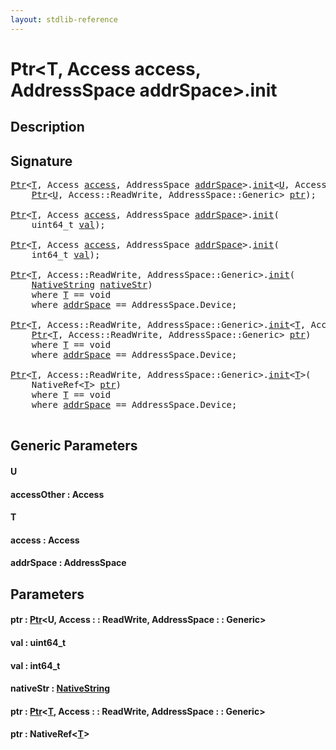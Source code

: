 ```yaml
---
layout: stdlib-reference
---
```


# Ptr\<T, Access access, AddressSpace addrSpace\>\.init

## Description





## Signature 

<pre>
<a href="index.html" class="code_type">Ptr</a>&lt;<a href="init.html#typeparam-T" class="code_type">T</a>, Access <a href="init.html#decl-access" class="code_var">access</a>, AddressSpace <a href="init.html#decl-addrSpace" class="code_var">addrSpace</a>&gt;.<a href="init.html">init</a>&lt;<a href="init.html#typeparam-U" class="code_type">U</a>, Access <a href="init.html#decl-accessOther" class="code_var">accessOther</a>&gt;(
    <a href="index.html" class="code_type">Ptr</a>&lt;<a href="init.html#typeparam-U" class="code_type">U</a>, Access::ReadWrite, AddressSpace::Generic&gt; <a href="init.html#decl-ptr" class="code_param">ptr</a>);

<a href="index.html" class="code_type">Ptr</a>&lt;<a href="init.html#typeparam-T" class="code_type">T</a>, Access <a href="init.html#decl-access" class="code_var">access</a>, AddressSpace <a href="init.html#decl-addrSpace" class="code_var">addrSpace</a>&gt;.<a href="init.html">init</a>(
    uint64_t <a href="init.html#decl-val" class="code_param">val</a>);

<a href="index.html" class="code_type">Ptr</a>&lt;<a href="init.html#typeparam-T" class="code_type">T</a>, Access <a href="init.html#decl-access" class="code_var">access</a>, AddressSpace <a href="init.html#decl-addrSpace" class="code_var">addrSpace</a>&gt;.<a href="init.html">init</a>(
    int64_t <a href="init.html#decl-val" class="code_param">val</a>);

<a href="index.html" class="code_type">Ptr</a>&lt;<a href="init.html#typeparam-T" class="code_type">T</a>, Access::ReadWrite, AddressSpace::Generic&gt;.<a href="init.html">init</a>(
    <a href="../nativestring-06/index.html" class="code_type">NativeString</a> <a href="init.html#decl-nativeStr" class="code_param">nativeStr</a>)
    <span class='code_keyword'>where</span> <a href="init.html#typeparam-T" class="code_type">T</a> == <span class="code_keyword">void</span>
    <span class='code_keyword'>where</span> <a href="init.html#decl-addrSpace" class="code_var">addrSpace</a> == AddressSpace.Device;

<a href="index.html" class="code_type">Ptr</a>&lt;<a href="init.html#typeparam-T" class="code_type">T</a>, Access::ReadWrite, AddressSpace::Generic&gt;.<a href="init.html">init</a>&lt;<a href="init.html#typeparam-T" class="code_type">T</a>, Access <a href="init.html#decl-access" class="code_var">access</a>, AddressSpace <a href="init.html#decl-addrSpace" class="code_var">addrSpace</a>&gt;(
    <a href="index.html" class="code_type">Ptr</a>&lt;<a href="init.html#typeparam-T" class="code_type">T</a>, Access::ReadWrite, AddressSpace::Generic&gt; <a href="init.html#decl-ptr" class="code_param">ptr</a>)
    <span class='code_keyword'>where</span> <a href="init.html#typeparam-T" class="code_type">T</a> == <span class="code_keyword">void</span>
    <span class='code_keyword'>where</span> <a href="init.html#decl-addrSpace" class="code_var">addrSpace</a> == AddressSpace.Device;

<a href="index.html" class="code_type">Ptr</a>&lt;<a href="init.html#typeparam-T" class="code_type">T</a>, Access::ReadWrite, AddressSpace::Generic&gt;.<a href="init.html">init</a>&lt;<a href="init.html#typeparam-T" class="code_type">T</a>&gt;(
    NativeRef&lt;<a href="init.html#typeparam-T" class="code_type">T</a>&gt; <a href="init.html#decl-ptr" class="code_param">ptr</a>)
    <span class='code_keyword'>where</span> <a href="init.html#typeparam-T" class="code_type">T</a> == <span class="code_keyword">void</span>
    <span class='code_keyword'>where</span> <a href="init.html#decl-addrSpace" class="code_var">addrSpace</a> == AddressSpace.Device;

</pre>

## Generic Parameters

####  <a id="typeparam-U"></a>U
####  <a id="decl-accessOther"></a>accessOther  : Access
####  <a id="typeparam-T"></a>T
####  <a id="decl-access"></a>access  : Access
####  <a id="decl-addrSpace"></a>addrSpace  : AddressSpace

## Parameters

####  <a id="decl-ptr"></a>ptr  : [Ptr](index.html)\<U, Access : : ReadWrite, AddressSpace : : Generic\>
####  <a id="decl-val"></a>val  : uint64\_t
####  <a id="decl-val"></a>val  : int64\_t
####  <a id="decl-nativeStr"></a>nativeStr  : [NativeString](../nativestring-06/index.html)
####  <a id="decl-ptr"></a>ptr  : [Ptr](index.html)\<[T](index.html#typeparam-T), Access : : ReadWrite, AddressSpace : : Generic\>
####  <a id="decl-ptr"></a>ptr  : NativeRef\<[T](init.html#typeparam-T)\>

